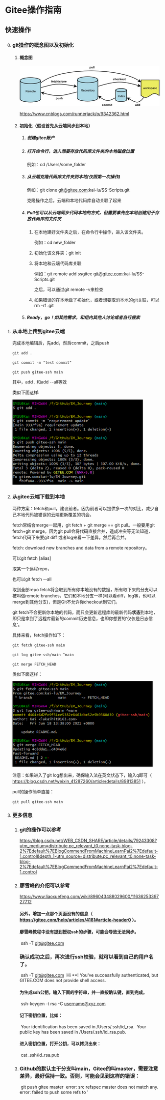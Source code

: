 # Gitee操作指南

## 快速操作

0. ### git操作的概念图以及初始化

    1. #### 概念图

       ![image-20210620113440340](Gitee操作指南.assets/image-20210620113440340.png)

       https://www.cnblogs.com/runnerjack/p/9342362.html

    2. #### 初始化（假设首先从云端同步到本地）

       1. ##### 创建gitee账户

       2. ##### 打开命令行，进入想要存放代码库文件夹的本地磁盘位置

          例如：cd /Users/some_folder

       3. ##### 从云端克隆代码库文件夹到本地(仅限第一次操作)

          例如：git clone git@gitee.com:kai-lu/SS-Scripts.git

          克隆操作之后，云端和本地代码库自动关联了起来

       4. ##### Pull也可以从云端同步代码本地的方式，但需要事先在本地创建用于存放代码库的文件夹

          1. 在本地建好文件夹之后，在命令行中操作，进入该文件夹。

             例如：cd new_folder

          2. 初始化该文件夹：git init

          3. 将本地和云端代码库关联

             例如：git remote add ssgitee git@gitee.com:kai-lu/SS-Scripts.git

             之后，可以通过git remote -v来检查

          4. 如果错误的在本地做了初始化，或者想要取消本地的git关联，可以 rm -rf .git

       5. ##### Ready，go！如其他需求，和组内其他人讨论或者自行搜索

1. ### 从本地上传到gitee云端

   完成本地编辑后，先add，然后commit，之后push

   `git add .`

   `git commit -m "test commit"`

   `git push gitee-ssh main`

    其中，add . 和add --all等效

   类似下面这样:

   ![image-20210618125207075](Gitee%E6%93%8D%E4%BD%9C%E6%8C%87%E5%8D%97.assets/image-20210618125207075.png)

   

2. ### 从gitee云端下载到本地

   两种方案：fetch和pull，建议前者。因为前者可以提供多一次的对比，减少自己本地代码被错误的云端更新覆盖的机会。

   fetch常结合merge一起用，git fetch + git merge == git pull。一般要用git fetch+git merge，因为git pull会将代码直接合并，造成冲突等无法知道，fetch代码下来要git diff 或者log来看一下差异，然后再合并。

   

   fetch: download new branches and data from a remote repository。

   可以git fetch [alias]

   取某一个远程repo，

   也可以git fetch --all

   取到全部repo fetch将会取到所有你本地没有的数据，所有取下来的分支可以被叫做remote branches，它们和本地分支一样(可以看diff，log等，也可以merge到其他分支)，但是Git不允许你checkout到它们。

   git fetch不会更新你本地的代码，而只会更新远程库的最新代码**状态**到本地，即只是拿到了远程库最新的commit历史信息，也即你想要的‘仅仅是日志信息’。

   

   具体来看，fetch操作如下：

   `git fetch gitee-ssh main`

   `git log gitee-ssh/main ^main`

   `git merge FETCH_HEAD`

   类似下面这样：

   ![image-20210618134316254](Gitee%E6%93%8D%E4%BD%9C%E6%8C%87%E5%8D%97.assets/image-20210618134316254.png)

   注意：如果进入了git log想出来，确保输入法在英文状态下，输入q即可（ https://blog.csdn.net/weixin_41287260/article/details/89813851 ）。

   

   pull的操作简单直接：

   `git pull gitee-ssh main`

   

3. ### 更多信息
   1. ### git的操作可以参考

      https://blog.csdn.net/WEB_CSDN_SHARE/article/details/79243308?utm_medium=distribute.pc_relevant_t0.none-task-blog-2%7Edefault%7EBlogCommendFromMachineLearnPai2%7Edefault-1.control&depth_1-utm_source=distribute.pc_relevant_t0.none-task-blog-2%7Edefault%7EBlogCommendFromMachineLearnPai2%7Edefault-1.control

   2. ### 廖雪峰的介绍可以参考 

      https://www.liaoxuefeng.com/wiki/896043488029600/1163625339727712

      #### 另外，增加一点那个页面没有的信息（ https://gitee.com/help/articles/4181#article-header0 ）。

      #### 	廖雪峰教程中没有提到授权ssh的步骤，可能会导致无法同步。

      ​		ssh -T git@gitee.com

      ### 		确认成功之后，再次进行ssh校验，就可以看到自己的用户名了。

      ​		ssh -T git@gitee.com
      ​		Hi **! You've successfully authenticated, but GITEE.COM does not provide shell access.

      

      #### 	为生成ssh公钥，输入下面的字符串，并一直按确认键，直到完成。

      ​		ssh-keygen -t rsa -C username@xyz.com

      #### 	记下密钥位置，比如：

      ​		Your identification has been saved in /Users/.ssh/id_rsa.
      ​		Your public key has been saved in /Users/.ssh/id_rsa.pub.

      #### 	进入密钥位置，打开公钥，可以拷贝出来：

      ​		cat .ssh/id_rsa.pub

   3. ### Github的默认主干分支叫main，Gitee的叫master，需要注意差异，最好保持一致。否则，可能会见到这样的错误：

      ​	git push gitee master
      ​	error: src refspec master does not match any.
      ​	error: failed to push some refs to '

      

      

      







